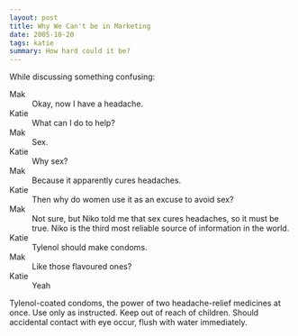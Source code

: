 ```yaml
---
layout: post
title: Why We Can't be in Marketing
date: 2005-10-20
tags: katie
summary: How hard could it be?
---
```


While discussing something confusing:

<dl class="dl-horizontal">
  <dt>Mak</dt><dd>Okay, now I have a headache.</dd>
  <dt>Katie</dt><dd>What can I do to help?</dd>
  <dt>Mak</dt><dd>Sex.</dd>
  <dt>Katie</dt><dd>Why sex?</dd>
  <dt>Mak</dt><dd>Because it apparently cures headaches.</dd>
  <dt>Katie</dt><dd>Then why do women use it as an excuse to avoid sex?</dd>
  <dt>Mak</dt><dd>Not sure, but Niko told me that sex cures headaches, so it must be true. Niko is the third most reliable source of information in the world.</dd>
  <dt>Katie</dt><dd>Tylenol should make condoms.</dd>
  <dt>Mak</dt><dd>Like those flavoured ones?</dd>
  <dt>Katie</dt><dd>Yeah</dd>
</dl>

Tylenol-coated condoms, the power of two headache-relief medicines at
once. Use only as instructed. Keep out of reach of children. Should
accidental contact with eye occur, flush with water immediately.
